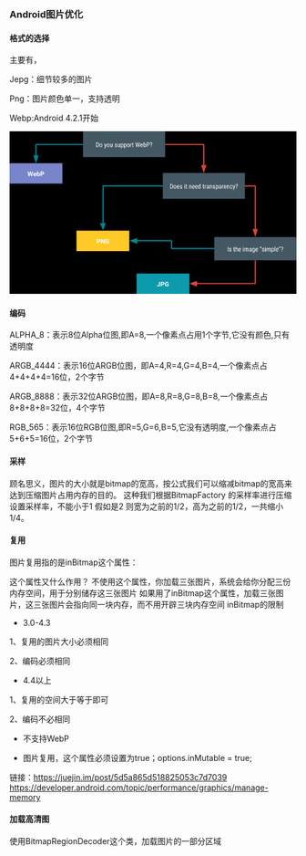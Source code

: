 ### Android图片优化
#### 格式的选择
主要有，

Jepg：细节较多的图片

Png：图片颜色单一，支持透明

Webp:Android 4.2.1开始

![](../img/图片优化1.png)

#### 编码

ALPHA_8：表示8位Alpha位图,即A=8,一个像素点占用1个字节,它没有颜色,只有透明度

ARGB_4444：表示16位ARGB位图，即A=4,R=4,G=4,B=4,一个像素点占4+4+4+4=16位，2个字节

ARGB_8888：表示32位ARGB位图，即A=8,R=8,G=8,B=8,一个像素点占8+8+8+8=32位，4个字节

RGB_565：表示16位RGB位图,即R=5,G=6,B=5,它没有透明度,一个像素点占5+6+5=16位，2个字节

#### 采样

顾名思义，图片的大小就是bitmap的宽高，按公式我们可以缩减bitmap的宽高来达到压缩图片占用内存的目的。
这种我们根据BitmapFactory 的采样率进行压缩 设置采样率，不能小于1 假如是2 则宽为之前的1/2，高为之前的1/2，一共缩小1/4。

#### 复用
图片复用指的是inBitmap这个属性：

这个属性又什么作用？
不使用这个属性，你加载三张图片，系统会给你分配三份内存空间，用于分别储存这三张图片
如果用了inBitmap这个属性，加载三张图片，这三张图片会指向同一块内存，而不用开辟三块内存空间
inBitmap的限制

- 3.0-4.3

1、复用的图片大小必须相同

2、编码必须相同

- 4.4以上

1、复用的空间大于等于即可

2、编码不必相同

- 不支持WebP

- 图片复用，这个属性必须设置为true；options.inMutable = true;

链接：https://juejin.im/post/5d5a865d518825053c7d7039
https://developer.android.com/topic/performance/graphics/manage-memory

#### 加载高清图

使用BitmapRegionDecoder这个类，加载图片的一部分区域
